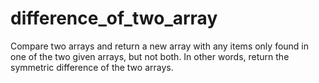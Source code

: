 # difference_of_two_array
Compare two arrays and return a new array with any items only found in one of the two given arrays, but not both. In other words, return the symmetric difference of the two arrays.
